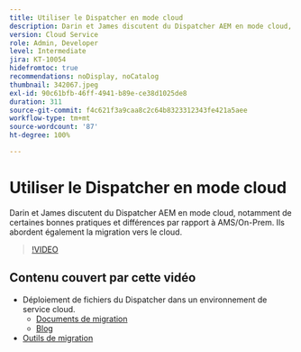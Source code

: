 ```yaml
---
title: Utiliser le Dispatcher en mode cloud
description: Darin et James discutent du Dispatcher AEM en mode cloud, notamment de certaines bonnes pratiques et différences par rapport à AMS/On-Prem. Ils abordent également la migration vers le cloud.
version: Cloud Service
role: Admin, Developer
level: Intermediate
jira: KT-10054
hidefromtoc: true
recommendations: noDisplay, noCatalog
thumbnail: 342067.jpeg
exl-id: 90c61bfb-46ff-4941-b89e-ce38d1025de8
duration: 311
source-git-commit: f4c621f3a9caa8c2c64b8323312343fe421a5aee
workflow-type: tm+mt
source-wordcount: '87'
ht-degree: 100%

---
```



# Utiliser le Dispatcher en mode cloud

Darin et James discutent du Dispatcher AEM en mode cloud, notamment de certaines bonnes pratiques et différences par rapport à AMS/On-Prem. Ils abordent également la migration vers le cloud.

>[!VIDEO](https://video.tv.adobe.com/v/342067?quality=12&learn=on)

## Contenu couvert par cette vidéo

+ Déploiement de fichiers du Dispatcher dans un environnement de service cloud.
   + [Documents de migration](https://experienceleague.adobe.com/docs/experience-manager-cloud-manager/using/getting-started/dispatcher-configurations.html?lang=fr)
   + [Blog](https://medium.com/adobetech/migrating-a-dispatcher-configuration-from-managed-services-to-aem-as-a-cloud-service-fa8a80d242ee)
+ [Outils de migration](https://github.com/adobe/aio-cli-plugin-aem-cloud-service-migration)
